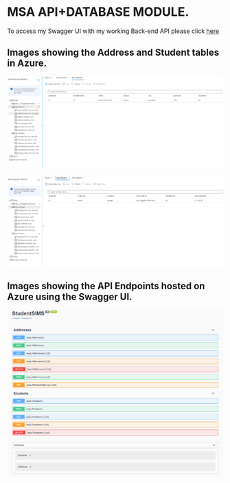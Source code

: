 # MSA API+DATABASE MODULE.

To access my Swagger UI with my working Back-end API please click [here](https://kenny-student.azurewebsites.net/index.html)

## Images showing the Address and Student tables in Azure.

![address_azure](/StudentSIMS/images/addressAzureSQL.PNG?raw=true)

![student_azure](/StudentSIMS/images/studentAzureSQL.PNG?raw=true)

## Images showing the API Endpoints hosted on Azure using the Swagger UI.
![Swagger_UI](/StudentSIMS/images/SwaggerAPI.PNG?raw=true)
